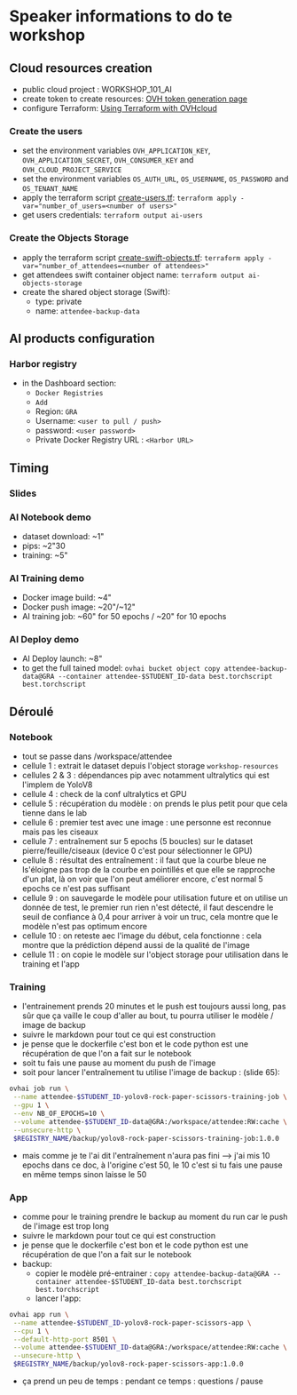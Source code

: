 
# Speaker informations to do te workshop

## Cloud resources creation
  - public cloud project : WORKSHOP_101_AI
  - create token to create resources: [OVH token generation page](https://www.ovh.com/auth/api/createToken?GET=/*&POST=/*&PUT=/*&DELETE=/*)
  - configure Terraform: [Using Terraform with OVHcloud](https://help.ovhcloud.com/csm/fr-terraform-at-ovhcloud?id=kb_article_view&sysparm_article=KB0054776)

### Create the users
  - set the environment variables `OVH_APPLICATION_KEY`, `OVH_APPLICATION_SECRET`, `OVH_CONSUMER_KEY` and `OVH_CLOUD_PROJECT_SERVICE`
  - set the environment variables `OS_AUTH_URL`, `OS_USERNAME`, `OS_PASSWORD` and `OS_TENANT_NAME`
  - apply the terraform script [create-users.tf](../src/tf/create-users.tf): `terraform apply -var="number_of_users=<number of users>"`
  - get users credentials: `terraform output ai-users`

### Create the Objects Storage
  - apply the terraform script [create-swift-objects.tf](../src/tf/ai-swift/create-swift-objects.tf): `terraform apply -var="number_of_attendees=<number of attendees>"`
  - get attendees swift container object name: `terraform output ai-objects-storage`
  - create the shared object storage (Swift): 
    - type: private
    - name: `attendee-backup-data`

## AI products configuration
### Harbor registry

  - in the Dashboard section:
    - `Docker Registries`
    - `Add`
    - Region: `GRA`
    - Username: `<user to pull / push>`
    - password: `<user password>`
    - Private Docker Registry URL : `<Harbor URL>`

## Timing

### Slides

### AI Notebook demo

  - dataset download: ~1"
  - pips: ~2"30
  - training: ~5"

### AI Training demo

  - Docker image build: ~4"
  - Docker push image: ~20"/~12"
  - AI training job: ~60" for 50 epochs / ~20" for 10 epochs

### AI Deploy demo
  - AI Deploy launch: ~8"
  - to get the full tained model: `ovhai bucket object copy attendee-backup-data@GRA --container attendee-$STUDENT_ID-data best.torchscript best.torchscript`

## Déroulé
### Notebook
  - tout se passe dans /workspace/attendee
  - cellule 1 : extrait le dataset depuis l'object storage `workshop-resources`
  - cellules 2 & 3 : dépendances pip avec notamment ultralytics qui est l'implem de YoloV8
  - cellule 4 : check de la conf ultralytics et GPU
  - cellule 5 : récupération du modèle : on prends le plus petit pour que cela tienne dans le lab
  - cellule 6 : premier test avec une image : une personne est reconnue mais pas les ciseaux
  - cellule 7 : entraînement sur 5 epochs (5 boucles) sur le dataset pierre/feuille/ciseaux (device 0 c'est pour sélectionner le GPU)
  - cellule 8 : résultat des entraînement : il faut que la courbe bleue ne ls'éloigne pas trop de la courbe en pointillés et que elle se rapproche d'un plat, là on voir que l'on peut améliorer encore, c'est normal 5 epochs ce n'est pas suffisant
  - cellule 9 : on sauvegarde le modèle pour utilisation future et on utilise un donnée de test, le premier run rien n'est détecté, il faut descendre le seuil de confiance à 0,4 pour arriver à voir un truc, cela montre que le modèle n'est pas optimum encore
  - cellule 10 : on reteste aec l'image du début, cela fonctionne : cela montre que la prédiction dépend aussi de la qualité de l'image
  - cellule 11 : on copie le modèle sur l'object storage pour utilisation dans le training et l'app

### Training
  - l'entrainement prends 20 minutes et le push est toujours aussi long, pas sûr que ça vaille le coup d'aller au bout, tu pourra utiliser le modèle / image de backup
  - suivre le markdown pour tout ce qui est construction
  - je pense que le dockerfile c'est bon et le code python est une récupération de que l'on a fait sur le notebook
  - soit tu fais une pause au moment du push de l'image
  - soit pour lancer l'entraînement tu utilise l'image de backup : (slide 65):
```bash
ovhai job run \
 --name attendee-$STUDENT_ID-yolov8-rock-paper-scissors-training-job \
 --gpu 1 \
 --env NB_OF_EPOCHS=10 \
 --volume attendee-$STUDENT_ID-data@GRA:/workspace/attendee:RW:cache \
 --unsecure-http \
 $REGISTRY_NAME/backup/yolov8-rock-paper-scissors-training-job:1.0.0
 ```
  - mais comme je te l'ai dit l'entraînement n'aura pas fini  --> j'ai mis 10 epochs dans ce doc, à l'origine c'est 50, le 10 c'est si tu fais une pause en même temps sinon laisse le 50

### App
  - comme pour le training prendre le backup au moment du run car le push de l'image est trop long
  - suivre le markdown pour tout ce qui est construction
  - je pense que le dockerfile c'est bon et le code python est une récupération de que l'on a fait sur le notebook
  - backup:
    - copier le modèle pré-entrainer : `copy attendee-backup-data@GRA --container attendee-$STUDENT_ID-data best.torchscript best.torchscript`
    - lancer l'app:
```bash
ovhai app run \
 --name attendee-$STUDENT_ID-yolov8-rock-paper-scissors-app \
 --cpu 1 \
 --default-http-port 8501 \
 --volume attendee-$STUDENT_ID-data@GRA:/workspace/attendee:RW:cache \
 --unsecure-http \
 $REGISTRY_NAME/backup/yolov8-rock-paper-scissors-app:1.0.0
```
  - ça prend un peu de temps : pendant ce temps : questions / pause
